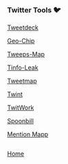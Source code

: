 ### Twitter Tools 🐦

[Tweetdeck](https://tweetdeck.twitter.com/)

[Geo-Chip](http://www.geochirp.com/)

[Tweeps-Map](http://tweepsmap.com/)

[Tinfo-Leak](https://tinfoleak.com/)

[Tweetmap](https://www.omnisci.com/demos/tweetmap)

[Twint](https://github.com/twintproject/twint)

[TwitWork](https://github.com/atmoner/TwitWork)

[Spoonbill](https://spoonbill.io/)

[Mention Mapp](https://analytics.mentionmapp.com/modules/free/)

```

```
[Home](https://github.com/WilliamThomas-sec/Opensource-tools/)
